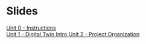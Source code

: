 # Slides


[Unit 0 - Instructions ](/slides/SE-Internship-00-Introduction-en.pdf)\
[Unit 1 - Digital Twin Intro ](/slides/SE-Internship-01-Digital-Twin.pdf)
[Unit 2 - Project Organization  ](/slides/SE-Internship-01-Project-Organization.pdf)